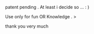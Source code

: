 patent pending . 
                 At least i decide so ... : )
                 
Use only for fun OR Knowledge . >

  thank you very much 
